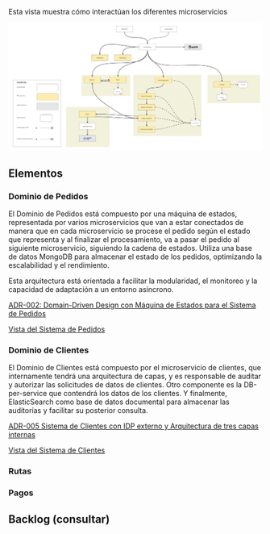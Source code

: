 Esta vista muestra cómo interactúan los diferentes microservicios


![Vista Global de la Arquitectura](./imagenes/arquitectura-detalle.jpg)


## Elementos

### Dominio de Pedidos

El Dominio de Pedidos está compuesto por una máquina de estados, representada por varios microservicios que van a estar conectados de manera que en cada microservicio se procese el pedido según el estado que representa y al finalizar el procesamiento, va a pasar el pedido al siguiente microservicio, siguiendo la cadena de estados.
Utiliza una base de datos MongoDB para almacenar el estado de los pedidos, optimizando la escalabilidad y el rendimiento.

Esta arquitectura está orientada a facilitar la modularidad, el monitoreo y la capacidad de adaptación a un entorno asíncrono.

[ADR-002: Domain-Driven Design con Máquina de Estados para el Sistema de Pedidos](/Architectural-Decision-Records/ADR-002.md)

[Vista del Sistema de Pedidos](/Architectural-Decision-Records/imagenes/ADR-002-ddd-microservicio-pedidos.md)

### Dominio de Clientes

El Dominio de Clientes está compuesto por el microservicio de clientes, que internamente tendrá una arquitectura de capas, y es responsable de auditar y autorizar las solicitudes de datos de clientes. Otro componente es la DB-per-service que contendrá los datos de los clientes. Y finalmente, ElasticSearch como base de datos documental para almacenar las auditorías y facilitar su posterior consulta.

[ADR-005 Sistema de Clientes con IDP externo y Arquitectura de tres capas internas](/Architectural-Decision-Records/ADR-005.md)

[Vista del Sistema de Clientes](/Architectural-Decision-Records/imagenes/ADR-005-microservicio-clientes.md)

### Rutas

### Pagos


## Backlog (consultar)